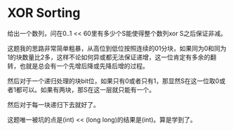 # XOR Sorting

给出一个数列，问在0..1 << 60里有多少个S能使得整个数列xor S之后保证非减。

这题我的思路非常简单粗暴，从高位到低位按照连续的01分块，如果同为0和同为1的块数量比2多，这样不论如何异或都无法保证递增，这一位肯定有多余的翻转，也就是总会有一个先增后降或先降后增的过程。

然后对于一个递归处理的块bit位，如果只有0或者只有1，那显然S在这一位取0或者1都可以。如果有两块，那S在这一层就只能有一个。

然后对于每一块递归下去就好了。

这题唯一被坑的点是(int) << (long long)的结果是(int)。算是学到了。
